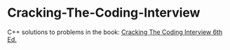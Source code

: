 # Cracking-The-Coding-Interview
C++ solutions to problems in the book: [Cracking The Coding Interview 6th Ed.](http://www.crackingthecodinginterview.com/)
